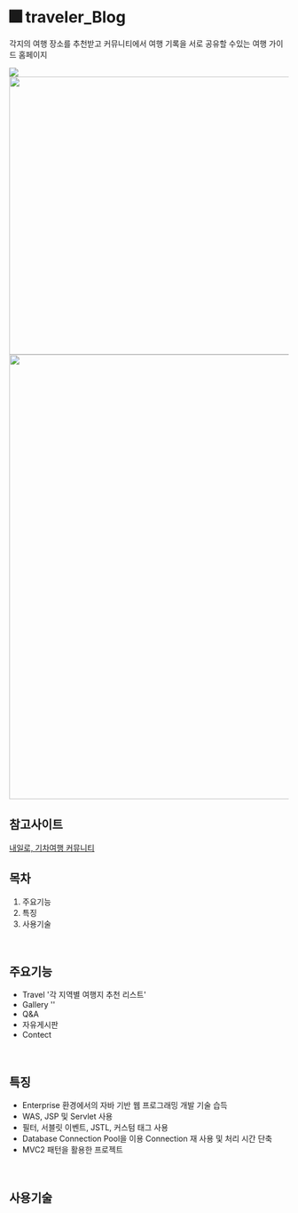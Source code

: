 #  🎆 traveler_Blog

각지의 여행 장소를 추천받고 커뮤니티에서 여행 기록을 서로 공유할 수있는 여행 가이드 홈페이지
<br/>


<img src="https://user-images.githubusercontent.com/58923654/90419361-6be2fe80-e0f1-11ea-82e5-9e35ace331fa.gif">

<img src="https://user-images.githubusercontent.com/58923654/90390522-6d4b0180-e0c6-11ea-89d4-4607fa806adb.png" width="800" height="500">
<img src="https://user-images.githubusercontent.com/58923654/90390525-6e7c2e80-e0c6-11ea-9c9a-ff0c8705432b.png" width="800">


## 참고사이트
[내일로, 기차여행 커뮤니티](https://cafe.naver.com/hkct)
<br/>


## 목차
1. 주요기능
2. 특징
3. 사용기술
<br/>

## 주요기능
* Travel '각 지역별 여행지 추천 리스트'
* Gallery ''
* Q&A
* 자유게시판
* Contect

</br>

## 특징
- Enterprise 환경에서의 자바 기반 웹 프로그래밍 개발 기술 습득
- WAS, JSP 및 Servlet  사용
- 필터, 서블릿 이벤트, JSTL, 커스텀 태그 사용
- Database Connection Pool을 이용 Connection 재 사용 및 처리 시간 단축
- MVC2 패턴을 활용한 프로젝트
<br/>

## 사용기술

